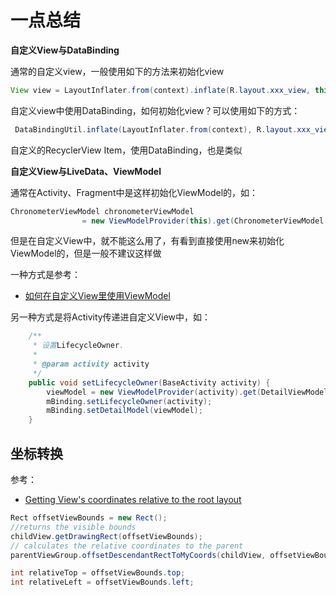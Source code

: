 # 一点总结

**自定义View与DataBinding**

通常的自定义view，一般使用如下的方法来初始化view

```java
View view = LayoutInflater.from(context).inflate(R.layout.xxx_view, this, true);
```

自定义view中使用DataBinding，如何初始化view？可以使用如下的方式：

```java
 DataBindingUtil.inflate(LayoutInflater.from(context), R.layout.xxx_view, this, true);
```

自定义的RecyclerView Item，使用DataBinding，也是类似



**自定义View与LiveData、ViewModel**

通常在Activity、Fragment中是这样初始化ViewModel的，如：

```java
ChronometerViewModel chronometerViewModel
                = new ViewModelProvider(this).get(ChronometerViewModel.class);
```

但是在自定义View中，就不能这么用了，有看到直接使用new来初始化ViewModel的，但是一般不建议这样做

一种方式是参考：

+ [如何在自定义View里使用ViewModel](https://juejin.cn/post/7045162029077757988)

另一种方式是将Activity传递进自定义View中，如：

```java
    /**
     * 设置LifecycleOwner.
     *
     * @param activity activity
     */
    public void setLifecycleOwner(BaseActivity activity) {
        viewModel = new ViewModelProvider(activity).get(DetailViewModel.class);
        mBinding.setLifecycleOwner(activity);
        mBinding.setDetailModel(viewModel);
    }
```



## 坐标转换

参考：

+ [Getting View's coordinates relative to the root layout](https://stackoverflow.com/questions/3619693/getting-views-coordinates-relative-to-the-root-layout)



```java
Rect offsetViewBounds = new Rect();
//returns the visible bounds
childView.getDrawingRect(offsetViewBounds);
// calculates the relative coordinates to the parent
parentViewGroup.offsetDescendantRectToMyCoords(childView, offsetViewBounds); 

int relativeTop = offsetViewBounds.top;
int relativeLeft = offsetViewBounds.left;
```

